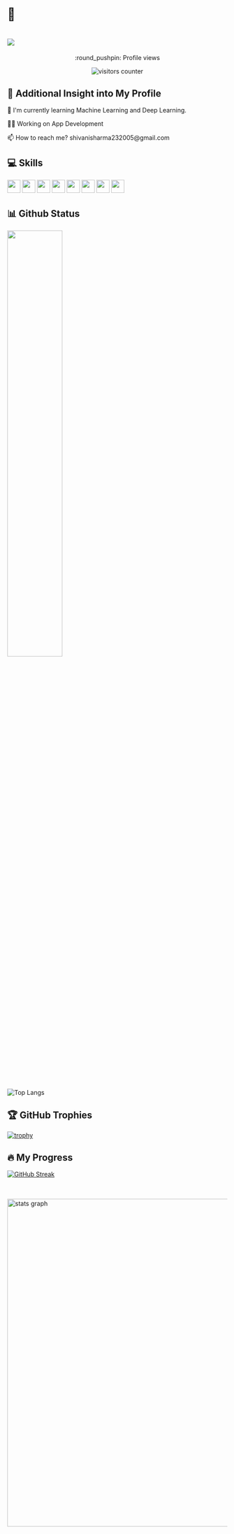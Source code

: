 # 🧿
<h1 align="centre">
  <a href="https://git.io/typing-svg">
    <img src="https://readme-typing-svg.herokuapp.com/?lines=Hello,+There!+👋&center=true&size=30">
  </a>
</h1>


<p align="center">:round_pushpin: Profile views</p>
<div align="center">
    <img alt="visitors counter" src="https://profile-counter.glitch.me/vaishnavigau/count.svg">
</div>

## 💮 Additional Insight into My Profile
<p>🧠 I'm currently learning Machine Learning and Deep Learning.</p>
<p>👩‍💻 Working on App Development</p>
<p>📫 How to reach me? shivanisharma232005@gmail.com</p>

## 💻 Skills
<p>
<img src="https://img.shields.io/badge/Python-%23ED8B00.svg?style=for-the-badge&logo=Python&logoColor=white" style="margin-bottom: 4px;" height="30px">
<img src="https://img.shields.io/badge/SQL-%23323330.svg?style=for-the-badge&logo=SQL&logoColor=%23F7DF1E" style="margin-bottom: 4px;" height="30px">
<img src="https://img.shields.io/badge/java-%2320232a.svg?style=for-the-badge&logo=java&logoColor=%2361DAFB" style="margin-bottom: 4px;" height="30px">
<img src="https://img.shields.io/badge/html5-%23E34F26.svg?style=for-the-badge&logo=html5&logoColor=white" style="margin-bottom: 4px;" height="30px">
<img src="https://img.shields.io/badge/css3-%231572B6.svg?style=for-the-badge&logo=css3&logoColor=white" style="margin-bottom: 4px;" height="30px">
<img src="https://img.shields.io/badge/javascript-%2320232a.svg?style=for-the-badge&logo=javascript&logoColor=%2361DAFB" style="margin-bottom: 4px;" height="30px">
<img src="https://img.shields.io/badge/C++-%2338B2AC.svg?style=for-the-badge&logo=C++&logoColor=white" style="margin-bottom: 4px;" height="30px">
<img src="https://img.shields.io/badge/git-%23F05033.svg?style=for-the-badge&logo=git&logoColor=white" style="margin-bottom: 4px;" height="30px">
</p>



## 📊 Github Status

<a href="https://github.com/Giingu"><img width="50%" src="https://github-readme-stats.vercel.app/api?username=vaishnavigau&theme=radical&title_color=ff3068?"></a>

![Top Langs](https://github-readme-stats.vercel.app/api/top-langs/?username=vaishnavigau&hide_progress=true&theme=radical)

## 🏆 GitHub Trophies

[![trophy](https://github-profile-trophy.vercel.app/?username=vaishnavigau&theme=darkhub)](https://github.com/ryo-ma/github-profile-trophy)




## 🔥 My Progress
[![GitHub Streak](https://streak-stats.demolab.com/?user=vaishnavigau&theme=highcontrast)](https://git.io/streak-stats)


 <br>
 <br>
<div>
  <img src="http://github-profile-summary-cards.vercel.app/api/cards/profile-details?username=vaishnavigau&theme=bear" width=750  alt="stats graph"/>

</div>
<br>
